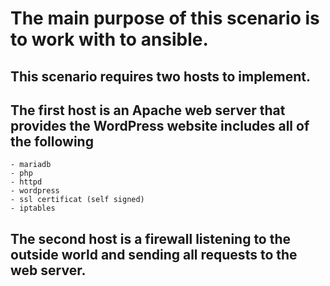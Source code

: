 # The main purpose of this scenario is to work with to ansible.   
## This scenario requires two hosts to implement.    
## The first host is an Apache web server that provides the WordPress website includes all of the following
```
- mariadb
- php
- httpd
- wordpress
- ssl certificat (self signed)
- iptables
```

## The second host is a firewall listening to the outside world and sending all requests to the web server.
